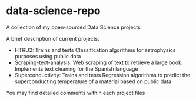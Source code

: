 # data-science-repo
A collection of my open-sourced Data Science projects

A brief description of current projects:

* HTRU2: Trains and tests Classification algorithms for astrophysics purposes using public data
* Scraping-text-analysis: Web scraping of text to retrieve a large book. Implements text cleaning for the Spanish language
* Superconductivity: Trains and tests Regression algorithms to predict the superconducting temperature of a material based on public data

You may find detailed comments within each project files
